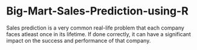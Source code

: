 # Big-Mart-Sales-Prediction-using-R
Sales prediction is a very common real-life problem that each company faces atleast once in its lifetime. If done correctly, it can have a significant impact on the success and performance of that company.
